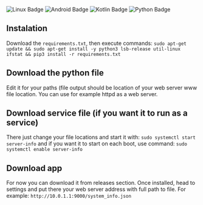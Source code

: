 ![Linux Badge](https://img.shields.io/badge/-Linux-grey?logo=linux) ![Android Badge](https://img.shields.io/badge/Android-3DDC84?style=flat&logo=android&logoColor=white) ![Kotlin Badge](https://img.shields.io/badge/-Kotlin-0095D5?logo=kotlin&logoColor=white) ![Python Badge](https://img.shields.io/badge/Python-3776AB?style=flat&logo=python&logoColor=white) 

## Instalation
Download the ```requirements.txt```, then execute commands:
```sudo apt-get update && sudo apt-get install -y python3 lsb-release util-linux ifstat && pip3 install -r requirements.txt```
## Download the python file
Edit it for your paths (file output should be location of your web server www file location. You can use for example httpd as a web server.
## Download service file (if you want it to run as a service)
There just change your file locations and start it with:
```sudo systemctl start server-info```
and if you want it to start on each boot, use command:
```sudo systemctl enable server-info```
## Download app
For now you can download it from releases section. Once installed, head to settings and put there your web server address with full path to file. For example: ```http://10.0.1.1:9000/system_info.json```
